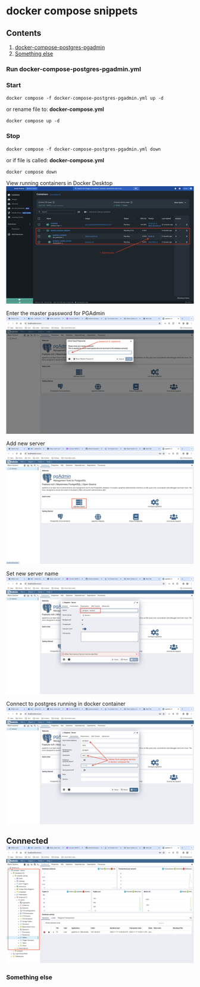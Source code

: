 # docker compose snippets

## Contents
1. [docker-compose-postgres-pgadmin](#docker-compose-postgres-pgadmin)
2. [Something else](#something-else)

### <a id="docker-compose-postgres-pgadmin"></a> Run docker-compose-postgres-pgadmin.yml

### Start
```
docker compose -f docker-compose-postgres-pgadmin.yml up -d
```
or rename file to: **docker-compose.yml**

```
docker compose up -d
```
### Stop
```
docker compose -f docker-compose-postgres-pgadmin.yml down
```
or if file is called: **docker-compose.yml**

```
docker compose down
```
View running containers in Docker Desktop
![PGAdmin & postgres container in Docker Desktop](./images/01_pgadmin_postgres_docker.png)

Enter the master password for PGAdmin
![Enter the master password for PGAdmin](./images/02_pgadmin_master_password.png)

Add new server
![Add new server](./images/03_pgadmin_add_new_server.png)

Set new server name
![Set new server name](./images/04_pgadmin_set_new_server_name.png)

Connect to postgres running in docker container
![Connect to postgres running in docker container](./images/05_connect_to_postgres_database_in_container.png)

Connected
![Connected](./images/06_connected.png)
---

### <a id="something-else"></a> Something else
